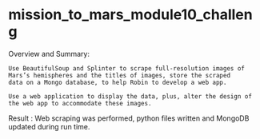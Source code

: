 # mission_to_mars_module10_challeng
Overview and Summary:
    
    Use BeautifulSoup and Splinter to scrape full-resolution images of Mars’s hemispheres and the titles of images, store the scraped 
	data on a Mongo database, to help Robin to develop a web app.
  
    Use a web application to display the data, plus, alter the design of the web app to accommodate these images.
    
   
Result : 
	Web scraping was performed, python files written and MongoDB updated during run time.

